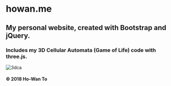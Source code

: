 # howan.me

## My personal website, created with Bootstrap and jQuery.

### Includes my 3D Cellular Automata (Game of Life) code with three.js.

![3dca](https://github.com/Ho-Wan/howan.me/blob/master/img/3dca_scr1.JPG|alt=3DCA)

#### © 2018 Ho-Wan To